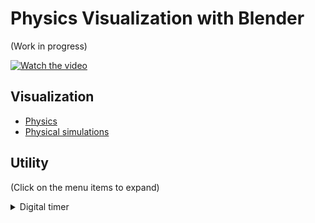 # Physics Visualization with Blender

(Work in progress)

[![Watch the video](https://img.youtube.com/vi/VYyuJVpb2LU/default.jpg)](https://youtu.be/VYyuJVpb2LU)

## Visualization

- [Physics](./Physics)
- [Physical simulations](./Simulation)

## Utility

(Click on the menu items to expand)

<details><summary>Digital timer</summary>

[Seven segments](Util/seven_segment.blend)

This digital timer animation, which was generated by a Python script on Blender, can be inserted into physical animations to show elapsed time from the start.

https://user-images.githubusercontent.com/11053654/207276813-fa64358f-e990-455d-bcb9-a943714190fe.mp4
  
 </details>
